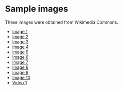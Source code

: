 # Sample images
These images were obtained from Wikimedia Commons.

- [Image 1](https://commons.wikimedia.org/wiki/Commons:Picture_of_the_day#/media/File:ADAC-Zentrale,_Munich,_March_2017-05.jpg)
- [Image 2](https://commons.wikimedia.org/wiki/Commons:Picture_of_the_day#/media/File:Two-tailed_pasha_(Charaxes_jasius_jasius)_Greece.jpg)
- [Image 3](https://commons.wikimedia.org/wiki/Main_Page#/media/File:Escolta_presidencial,_Plaza_de_Armas,_Lima,_Per%C3%BA,_2015-07-28,_DD_40.JPG)
- [Image 4](https://commons.wikimedia.org/wiki/Commons:Picture_of_the_day#/media/File:Iglesia_de_Ntra._Sra._de_la_Junquera,_Luesma,_Zaragoza,_Espa%C3%B1a,_2017-01-04,_DD_60.jpg)
- [Image 5](https://commons.wikimedia.org/wiki/Commons:Picture_of_the_day#/media/File:Bahrain_Fort_March_2015.JPG)
- [Image 6](https://commons.wikimedia.org/wiki/Commons:Picture_of_the_day#/media/File:ET_Gondar_asv2018-02_img18_Fasil_Ghebbi.jpg)
- [Image 7](https://commons.wikimedia.org/wiki/Commons:Picture_of_the_day#/media/File:M%C3%BCnster,_Beresa,_Mercedes-Benz_C-Klasse_Cabrio_--_2018_--_1757.jpg)
- [Image 8](https://commons.wikimedia.org/wiki/Commons:Picture_of_the_day#/media/File:Panoramic_sunset_in_Conques_02.jpg)
- [Image 9](https://commons.wikimedia.org/wiki/Commons:Picture_of_the_day#/media/File:Catedral_de_San_Basilio,_Mosc%C3%BA,_Rusia,_2016-10-03,_DD_05-06_HDR.jpg)
- [Image 10](https://commons.wikimedia.org/wiki/Commons:Picture_of_the_day#/media/File:Tupolev_Tu-160_overflying_Moscow_fix.jpg)
- [Video 1](https://peach.blender.org/)
